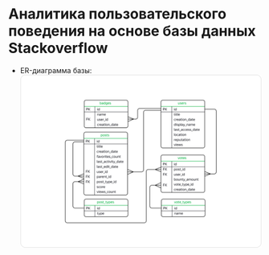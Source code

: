 # Аналитика пользовательского поведения на основе базы данных Stackoverflow
* ER-диаграмма базы:
![ER-диаграмма базы](er-stackoverflow-db.png)
